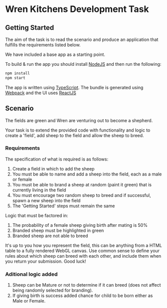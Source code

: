 # Wren Kitchens Development Task

## Getting Started
The aim of the task is to read the scenario and produce an application that fulfills the requirements listed below.

We have included a base app as a starting point.

To build & run the app you should install [NodeJS](https://nodejs.org/en/) and then run the following:

```bash
npm install
npm start
```

The app is written using [TypeScript](https://www.typescriptlang.org/). The bundle is generated using [Webpack](https://webpack.js.org/) and the UI uses [ReactJS](https://reactjs.org/)

## Scenario
The fields are green and Wren are venturing out to become a shepherd.

Your task is to extend the provided code with functionality and logic to create a 'field', add sheep to the field and allow the sheep to breed.

### Requirements
The specification of what is required is as follows:

1) Create a field in which to add the sheep
2) You must be able to name and add a sheep into the field, each as a male or female
3) You must be able to brand a sheep at random (paint it green) that is currently living in the field
4) You must encourage two random sheep to breed and if successful, spawn a new sheep into the field
5) The 'Getting Started' steps must remain the same

Logic that must be factored in:

1) The probability of a female sheep giving birth after mating is 50%
2) Branded sheep must be highlighted in green
3) Branded sheep are not able to breed

It's up to you how you represent the field, this can be anything from a HTML table to a fully rendered WebGL canvas. Use common sense to define your rules about which sheep can breed with each other, and include them when you return your submission.
Good luck!

### Aditional logic added

1) Sheep can be Mature or not to determine if it can breed (does not affect being randomly selected for branding).
2) If giving birth is success added chance for child to be born either as Male or Female.


